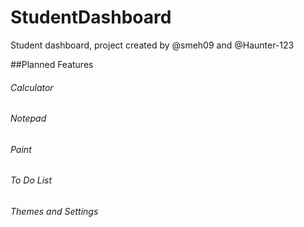 # StudentDashboard
Student dashboard, project created by @smeh09 and @Haunter-123


##Planned Features
###### Calculator
###### Notepad
###### Paint
###### To Do List
###### Themes and Settings
